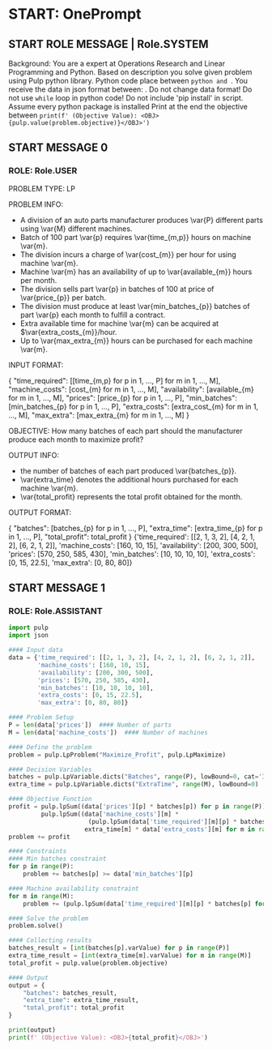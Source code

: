 # START: OnePrompt 
## START ROLE MESSAGE | Role.SYSTEM 
Background: You are a expert at Operations Research and Linear Programming and Python. Based on description you solve given problem using Pulp python library. Python code place between ```python and ```. You receive the data in json format between: <DATA></DATA>. Do not change data format! Do not use `while` loop in python code! Do not include 'pip install' in script. Assume every python package is installed Print at the end the objective between <OBJ></OBJ> `print(f' (Objective Value): <OBJ>{pulp.value(problem.objective)}</OBJ>')`  
## START MESSAGE 0 
### ROLE: Role.USER
<DESCRIPTION>
PROBLEM TYPE: LP

PROBLEM INFO:

- A division of an auto parts manufacturer produces \var{P} different parts using \var{M} different machines.
- Batch of 100 part \var{p} requires \var{time_{m,p}} hours on machine \var{m}.
- The division incurs a charge of \var{cost_{m}} per hour for using machine \var{m}.
- Machine \var{m} has an availability of up to \var{available_{m}} hours per month.
- The division sells part \var{p} in batches of 100 at price of \var{price_{p}} per batch.
- The division must produce at least \var{min_batches_{p}} batches of part \var{p} each month to fulfill a contract.
- Extra available time for machine \var{m} can be acquired at $\var{extra_costs_{m}}/hour. 
- Up to \var{max_extra_{m}} hours can be purchased for each machine \var{m}.

INPUT FORMAT: 

{
    "time_required": [[time_{m,p} for p in 1, ..., P] for m in 1, ..., M],
    "machine_costs": [cost_{m} for m in 1, ..., M],
    "availability": [available_{m} for m in 1, ..., M],
    "prices": [price_{p} for p in 1, ..., P],
    "min_batches": [min_batches_{p} for p in 1, ..., P],
    "extra_costs": [extra_cost_{m} for m in 1, ..., M],
    "max_extra": [max_extra_{m} for m in 1, ..., M]
}

OBJECTIVE: How many batches of each part should the manufacturer produce each month to maximize profit?

OUTPUT INFO:

- the number of batches of each part produced \var{batches_{p}}.
- \var{extra_time} denotes the additional hours purchased for each machine \var{m}.
- \var{total_profit} represents the total profit obtained for the month.

OUTPUT FORMAT:

{
    "batches": [batches_{p} for p in 1, ..., P],
    "extra_time": [extra_time_{p} for p in 1, ..., P],
    "total_profit": total_profit
}
</DESCRIPTION>
<DATA>
{'time_required': [[2, 1, 3, 2], [4, 2, 1, 2], [6, 2, 1, 2]], 'machine_costs': [160, 10, 15], 'availability': [200, 300, 500], 'prices': [570, 250, 585, 430], 'min_batches': [10, 10, 10, 10], 'extra_costs': [0, 15, 22.5], 'max_extra': [0, 80, 80]}</DATA>


## START MESSAGE 1 
### ROLE: Role.ASSISTANT
```python
import pulp
import json

#### Input data
data = {'time_required': [[2, 1, 3, 2], [4, 2, 1, 2], [6, 2, 1, 2]], 
        'machine_costs': [160, 10, 15], 
        'availability': [200, 300, 500], 
        'prices': [570, 250, 585, 430], 
        'min_batches': [10, 10, 10, 10], 
        'extra_costs': [0, 15, 22.5], 
        'max_extra': [0, 80, 80]}

#### Problem Setup
P = len(data['prices'])  #### Number of parts
M = len(data['machine_costs'])  #### Number of machines

#### Define the problem
problem = pulp.LpProblem("Maximize_Profit", pulp.LpMaximize)

#### Decision Variables
batches = pulp.LpVariable.dicts("Batches", range(P), lowBound=0, cat='Integer')
extra_time = pulp.LpVariable.dicts("ExtraTime", range(M), lowBound=0)

#### Objective Function
profit = pulp.lpSum((data['prices'][p] * batches[p]) for p in range(P)) - \
         pulp.lpSum((data['machine_costs'][m] * 
                      (pulp.lpSum(data['time_required'][m][p] * batches[p] for p in range(P)))) + 
                     extra_time[m] * data['extra_costs'][m] for m in range(M))
problem += profit

#### Constraints
#### Min batches constraint
for p in range(P):
    problem += batches[p] >= data['min_batches'][p]

#### Machine availability constraint
for m in range(M):
    problem += (pulp.lpSum(data['time_required'][m][p] * batches[p] for p in range(P)) + extra_time[m] <= data['availability'][m] + data['max_extra'][m])

#### Solve the problem
problem.solve()

#### Collecting results
batches_result = [int(batches[p].varValue) for p in range(P)]
extra_time_result = [int(extra_time[m].varValue) for m in range(M)]
total_profit = pulp.value(problem.objective)

#### Output
output = {
    "batches": batches_result,
    "extra_time": extra_time_result,
    "total_profit": total_profit
}

print(output)
print(f' (Objective Value): <OBJ>{total_profit}</OBJ>')
```

